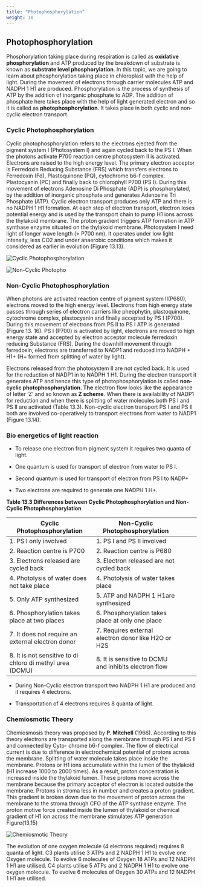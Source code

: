```yaml
---
title: "Photophosphorylation"
weight: 10
---
```


## Photophosphorylation

Phosphorylation taking place during respiration is called as **oxidative phosphorylation** and ATP produced by the breakdown of substrate is known as **substrate level phosphorylation**. In this topic, we are going to learn about phosphorylation taking place in chloroplast with the help of light. During the movement of electrons through carrier molecules ATP and NADPH 1 H1 are produced. Phosphorylation is the process of synthesis of ATP by the addition of inorganic phosphate to ADP. The addition of phosphate here takes place with the help of light generated electron and so it is called as **photophosphorylation**. It takes place in both cyclic and non-cyclic electron transport.

### Cyclic Photophosphorylation

Cyclic photophosphorylation refers to the electrons ejected from the pigment system I (Photosystem I) and again cycled back to the PS I. When the photons activate P700 reaction centre photosystem II is activated. Electrons are raised to the high energy level. The primary electron acceptor is Ferredoxin Reducing Substance (FRS) which transfers electrons to Ferredoxin (Fd), Plastoquinone (PQ), cytochrome b6-f complex, Plastocyanin (PC) and finally back to chlorophyll P700 (PS I). During this movement of electrons Adenosine Di Phosphate (ADP) is phosphorylated, by the addition of inorganic phosphate and generates Adenosine Tri Phosphate (ATP). Cyclic electron transport produces only ATP and there is no NADPH 1 H1 formation. At each step of electron transport, electron loses potential energy and is used by the transport chain to pump H1 ions across the thylakoid membrane. The proton gradient triggers ATP formation in ATP synthase enzyme situated on the thylakoid membrane. Photosystem I need light of longer wave length (> P700 nm). It operates under low light intensity, less CO2 and under anaerobic conditions which makes it considered as earlier in evolution (Figure 13.13).

![ Cyclic Photophosphorylation](13.14.png)

![ Non-Cyclic Photopho  ](13.15.png)

### Non-Cyclic Photophosphorylation

When photons are activated reaction centre of pigment system II(P680), electrons moved to the high energy level. Electrons from high energy state passes through series of electron carriers like pheophytin, plastoquinone, cytochrome complex, plastocyanin and finally accepted by PS I (P700). During this movement of electrons from PS II to PS I ATP is generated (Figure 13. 16). PS I (P700) is activated by light, electrons are moved to high energy state and accepted by electron acceptor molecule ferredoxin reducing Substance (FRS). During the downhill movement through ferredoxin, electrons are transferred to NADP1 and reduced into NADPH + H1+ (H+ formed from splitting of water by light).

Electrons released from the photosystem II are not cycled back. It is used for the reduction of NADP1 in to NADPH 1 H1. During the electron transport it generates ATP and hence this type of photophosphorylation is called **non-cyclic photophosphorylation. The** electron flow looks like the appearance of letter ‘Z’ and so known as **Z scheme**. When there is availability of NADP1 for reduction and when there is splitting of water molecules both PS I and PS II are activated (Table 13.3). Non-cyclic electron transport PS I and PS II both are involved co-operatively to transport electrons from water to NADP1 (Figure 13.14).

### Bio energetics of light reaction

- To release one electron from pigment system it requires two quanta of light.

- One quantum is used for transport of electron from water to PS I.

- Second quantum is used for transport of electron from PS I to NADP+

- Two electrons are required to generate one NADPH 1 H+.

**Table 13.3 Differences between Cyclic Photophosphorylation and Non-Cyclic Photophosphorylation**

| Cyclic Photophosphorylation                               | Non-Cyclic Photophosphorylation                       |   |   |   |
|-----------------------------------------------------------|-------------------------------------------------------|---|---|---|
| 1. PS I only involved                                     | 1. PS I and PS II involved                            |   |   |   |
| 2. Reaction centre is P700                                | 2. Reaction centre is P680                            |   |   |   |
| 3. Electrons released are cycled back                     | 3. Electron released are not cycled back              |   |   |   |
| 4. Photolysis of water does not take place                | 4. Photolysis of water takes place                    |   |   |   |
| 5. Only ATP synthesized                                   | 5. ATP and NADPH 1 H1are synthesized                  |   |   |   |
| 6. Phosphorylation takes place at two places              | 6. Phosphorylation takes place at only one place      |   |   |   |
| 7. It does not require an external electron donor         | 7. Requires external electron donor like H2O or H2S   |   |   |   |
| 8. It is not sensitive to di chloro di methyl urea (DCMU) | 8. It is sensitive to DCMU and inhibits electron flow |   |   |   |

- During Non-Cyclic electron transport two NADPH 1 H1 are produced and it requires 4 electrons.

- Transportation of 4 electrons requires 8 quanta of light.

### Chemiosmotic Theory

Chemiosmosis theory was proposed by **P. Mitchell** (1966). According to this theory electrons are transported along the membrane through PS I and PS II and connected by Cyto- chrome b6-f complex. The flow of electrical current is due to difference in electrochemical potential of protons across the membrane. Splitting of water molecule takes place inside the membrane. Protons or H1 ions accumulate within the lumen of the thylakoid (H1 increase 1000 to 2000 times). As a result, proton concentration is increased inside the thylakoid lumen. These protons move across the membrane because the primary acceptor of electron is located outside the membrane. Protons in stroma less in number and creates a proton gradient. This gradient is broken down due to the movement of proton across the membrane to the stroma through CFO of the ATP synthase enzyme. The proton motive force created inside the lumen of thylakoid or chemical gradient of H1 ion across the membrane stimulates ATP generation Figure(13.15)

![ Chemiosmotic Theory](13.16.png)


The evolution of one oxygen molecule (4 electrons required) requires 8 quanta of light. C3 plants utilise 3 ATPs and 2 NADPH 1 H1 to evolve one Oxygen molecule. To evolve 6 molecules of Oxygen 18 ATPs and 12 NADPH 1 H1 are utilised. C4 plants utilise 5 ATPs and 2 NADPH 1 H1 to evolve one oxygen molecule. To evolve 6 molecules of Oxygen 30 ATPs and 12 NADPH 1 H1 are utilised. 
